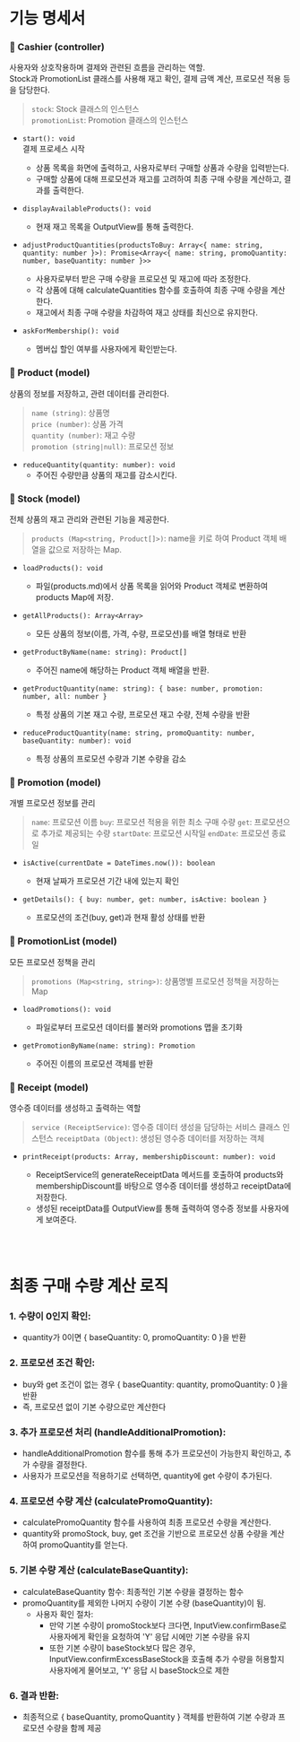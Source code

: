 # 기능 명세서

### 📍 Cashier (controller)

사용자와 상호작용하며 결제와 관련된 흐름을 관리하는 역할.  
Stock과 PromotionList 클래스를 사용해 재고 확인, 결제 금액 계산, 프로모션 적용 등을 담당한다.

> `stock`: Stock 클래스의 인스턴스  
> `promotionList`: Promotion 클래스의 인스턴스

- `start(): void`  
  결제 프로세스 시작

  - 상품 목록을 화면에 출력하고, 사용자로부터 구매할 상품과 수량을 입력받는다.
  - 구매할 상품에 대해 프로모션과 재고를 고려하여 최종 구매 수량을 계산하고, 결과를 출력한다.

- `displayAvailableProducts(): void`

  - 현재 재고 목록을 OutputView를 통해 출력한다.

- `adjustProductQuantities(productsToBuy: Array<{ name: string, quantity: number }>): Promise<Array<{ name: string, promoQuantity: number, baseQuantity: number }>>`

  - 사용자로부터 받은 구매 수량을 프로모션 및 재고에 따라 조정한다.
  - 각 상품에 대해 calculateQuantities 함수를 호출하여 최종 구매 수량을 계산한다.
  - 재고에서 최종 구매 수량을 차감하여 재고 상태를 최신으로 유지한다.

- `askForMembership(): void`
  - 멤버십 할인 여부를 사용자에게 확인받는다.

### 📍 Product (model)

상품의 정보를 저장하고, 관련 데이터를 관리한다.

> `name (string)`: 상품명  
> `price (number)`: 상품 가격  
> `quantity (number)`: 재고 수량  
> `promotion (string|null)`: 프로모션 정보

- `reduceQuantity(quantity: number): void`
  - 주어진 수량만큼 상품의 재고를 감소시킨다.

### 📍 Stock (model)

전체 상품의 재고 관리와 관련된 기능을 제공한다.

> `products (Map<string, Product[]>)`: name을 키로 하여 Product 객체 배열을 값으로 저장하는 Map.

- `loadProducts(): void`

  - 파일(products.md)에서 상품 목록을 읽어와 Product 객체로 변환하여 products Map에 저장.

- `getAllProducts(): Array<Array>`

  - 모든 상품의 정보(이름, 가격, 수량, 프로모션)를 배열 형태로 반환

- `getProductByName(name: string): Product[]`

  - 주어진 name에 해당하는 Product 객체 배열을 반환.

- `getProductQuantity(name: string): { base: number, promotion: number, all: number }`

  - 특정 상품의 기본 재고 수량, 프로모션 재고 수량, 전체 수량을 반환

- `reduceProductQuantity(name: string, promoQuantity: number, baseQuantity: number): void`
  - 특정 상품의 프로모션 수량과 기본 수량을 감소

### 📍 Promotion (model)

개별 프로모션 정보를 관리

> `name`: 프로모션 이름
> `buy`: 프로모션 적용을 위한 최소 구매 수량
> `get`: 프로모션으로 추가로 제공되는 수량
> `startDate`: 프로모션 시작일
> `endDate`: 프로모션 종료일

- `isActive(currentDate = DateTimes.now()): boolean`

  - 현재 날짜가 프로모션 기간 내에 있는지 확인

- `getDetails(): { buy: number, get: number, isActive: boolean }`
  - 프로모션의 조건(buy, get)과 현재 활성 상태를 반환

### 📍 PromotionList (model)

모든 프로모션 정책을 관리

> `promotions (Map<string, string>)`: 상품명별 프로모션 정책을 저장하는 Map

- `loadPromotions(): void`

  - 파일로부터 프로모션 데이터를 불러와 promotions 맵을 초기화

- `getPromotionByName(name: string): Promotion`
  - 주어진 이름의 프로모션 객체를 반환

### 📍 Receipt (model)

영수증 데이터를 생성하고 출력하는 역할

> `service (ReceiptService)`: 영수증 데이터 생성을 담당하는 서비스 클래스 인스턴스
> `receiptData (Object)`: 생성된 영수증 데이터를 저장하는 객체

- `printReceipt(products: Array, membershipDiscount: number): void`

  - ReceiptService의 generateReceiptData 메서드를 호출하여 products와 membershipDiscount를 바탕으로 영수증 데이터를 생성하고 receiptData에 저장한다.
  - 생성된 receiptData를 OutputView를 통해 출력하여 영수증 정보를 사용자에게 보여준다.

<br/>
<br/>

# 최종 구매 수량 계산 로직

### 1. 수량이 0인지 확인:

- quantity가 0이면 { baseQuantity: 0, promoQuantity: 0 }을 반환

### 2. 프로모션 조건 확인:

- buy와 get 조건이 없는 경우 { baseQuantity: quantity, promoQuantity: 0 }을 반환
- 즉, 프로모션 없이 기본 수량으로만 계산한다

### 3. 추가 프로모션 처리 (handleAdditionalPromotion):

- handleAdditionalPromotion 함수를 통해 추가 프로모션이 가능한지 확인하고, 추가 수량을 결정한다.
- 사용자가 프로모션을 적용하기로 선택하면, quantity에 get 수량이 추가된다.

### 4. 프로모션 수량 계산 (calculatePromoQuantity):

- calculatePromoQuantity 함수를 사용하여 최종 프로모션 수량을 계산한다.
- quantity와 promoStock, buy, get 조건을 기반으로 프로모션 상품 수량을 계산하여 promoQuantity를 얻는다.

### 5. 기본 수량 계산 (calculateBaseQuantity):

- calculateBaseQuantity 함수: 최종적인 기본 수량을 결정하는 함수
- promoQuantity를 제외한 나머지 수량이 기본 수량 (baseQuantity)이 됨.
  - 사용자 확인 절차:
    - 만약 기본 수량이 promoStock보다 크다면, InputView.confirmBase로 사용자에게 확인을 요청하여 'Y' 응답 시에만 기본 수량을 유지
    - 또한 기본 수량이 baseStock보다 많은 경우, InputView.confirmExcessBaseStock을 호출해 추가 수량을 허용할지 사용자에게 물어보고, 'Y' 응답 시 baseStock으로 제한

### 6. 결과 반환:

- 최종적으로 { baseQuantity, promoQuantity } 객체를 반환하여 기본 수량과 프로모션 수량을 함께 제공

